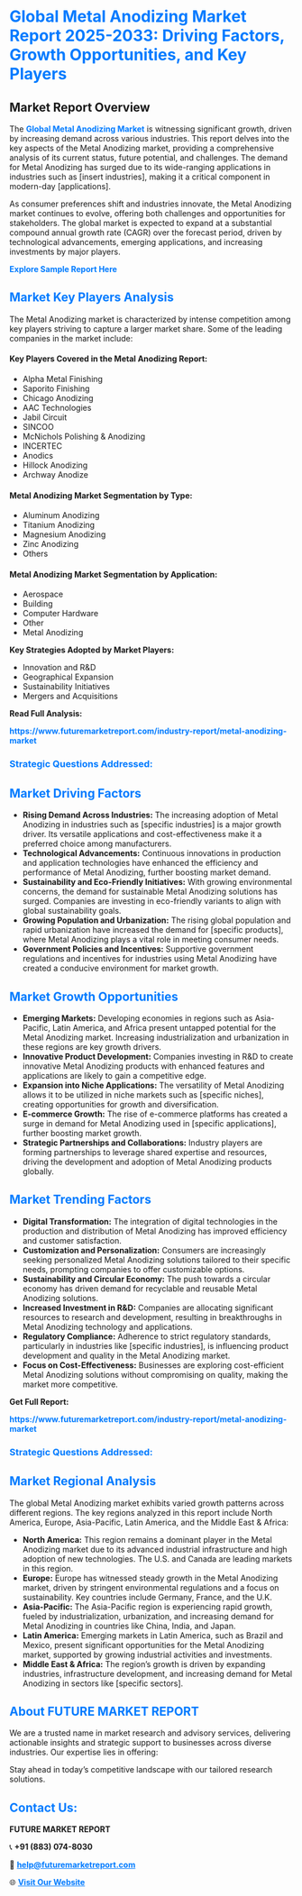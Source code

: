 <h1 style="color: #007BFF;">Global Metal Anodizing Market Report 2025-2033: Driving Factors, Growth Opportunities, and Key Players</h1>

<section id="overview">
<h2>Market Report Overview</h2>
<p>The <a href="https://www.futuremarketreport.com/industry-report/metal-anodizing-market" style="color: #007BFF; text-decoration: none;"><strong>Global Metal Anodizing Market</strong></a> is witnessing significant growth, driven by increasing demand across various industries. This report delves into the key aspects of the Metal Anodizing market, providing a comprehensive analysis of its current status, future potential, and challenges. The demand for Metal Anodizing has surged due to its wide-ranging applications in industries such as [insert industries], making it a critical component in modern-day [applications].</p>
<p>As consumer preferences shift and industries innovate, the Metal Anodizing market continues to evolve, offering both challenges and opportunities for stakeholders. The global market is expected to expand at a substantial compound annual growth rate (CAGR) over the forecast period, driven by technological advancements, emerging applications, and increasing investments by major players.</p>
</section>

<section id="overview">
<p><a href="https://www.futuremarketreport.com/request-sample/reportId=116500" style="color: #007BFF; text-decoration: none;"><strong>Explore Sample Report Here</strong></a></p>
</section>

<section id="key-players">
<h2 style="color: #007BFF;">Market Key Players Analysis</h2>
<p>The Metal Anodizing market is characterized by intense competition among key players striving to capture a larger market share. Some of the leading companies in the market include:</p>
<h4>Key Players Covered in the Metal Anodizing Report:</h4>
<ul><li>Alpha Metal Finishing</li><li>Saporito Finishing</li><li>Chicago Anodizing</li><li>AAC Technologies</li><li>Jabil Circuit</li><li>SINCOO</li><li>McNichols Polishing &amp; Anodizing</li><li>INCERTEC</li><li>Anodics</li><li>Hillock Anodizing</li><li>Archway Anodize</li></ul>
<h4>Metal Anodizing Market Segmentation by Type:</h4>
<ul><li>Aluminum Anodizing</li><li>Titanium Anodizing</li><li>Magnesium Anodizing</li><li>Zinc Anodizing</li><li>Others</li></ul>

<h4>Metal Anodizing Market Segmentation by Application:</h4>
<ul><li>Aerospace</li><li>Building</li><li>Computer Hardware</li><li>Other</li><li>Metal Anodizing</li></ul>
<p><strong>Key Strategies Adopted by Market Players:</strong></p>
<ul>
<li>Innovation and R&D</li>
<li>Geographical Expansion</li>
<li>Sustainability Initiatives</li>
<li>Mergers and Acquisitions</li>
</ul>
</section>

<section>
<p><strong>Read Full Analysis: </strong></p><a href="https://www.futuremarketreport.com/industry-report/metal-anodizing-market" style="color: #007BFF; text-decoration: none;"><strong>https://www.futuremarketreport.com/industry-report/metal-anodizing-market</strong></a>
<h3 style="color: #007BFF;">Strategic Questions Addressed:</h3>
</section>

<section id="driving-factors">
<h2 style="color: #007BFF;">Market Driving Factors</h2>
<ul>
<li><strong>Rising Demand Across Industries:</strong> The increasing adoption of Metal Anodizing in industries such as [specific industries] is a major growth driver. Its versatile applications and cost-effectiveness make it a preferred choice among manufacturers.</li>
<li><strong>Technological Advancements:</strong> Continuous innovations in production and application technologies have enhanced the efficiency and performance of Metal Anodizing, further boosting market demand.</li>
<li><strong>Sustainability and Eco-Friendly Initiatives:</strong> With growing environmental concerns, the demand for sustainable Metal Anodizing solutions has surged. Companies are investing in eco-friendly variants to align with global sustainability goals.</li>
<li><strong>Growing Population and Urbanization:</strong> The rising global population and rapid urbanization have increased the demand for [specific products], where Metal Anodizing plays a vital role in meeting consumer needs.</li>
<li><strong>Government Policies and Incentives:</strong> Supportive government regulations and incentives for industries using Metal Anodizing have created a conducive environment for market growth.</li>
</ul>
</section>

<section id="growth-opportunities">
<h2 style="color: #007BFF;">Market Growth Opportunities</h2>
<ul>
<li><strong>Emerging Markets:</strong> Developing economies in regions such as Asia-Pacific, Latin America, and Africa present untapped potential for the Metal Anodizing market. Increasing industrialization and urbanization in these regions are key growth drivers.</li>
<li><strong>Innovative Product Development:</strong> Companies investing in R&D to create innovative Metal Anodizing products with enhanced features and applications are likely to gain a competitive edge.</li>
<li><strong>Expansion into Niche Applications:</strong> The versatility of Metal Anodizing allows it to be utilized in niche markets such as [specific niches], creating opportunities for growth and diversification.</li>
<li><strong>E-commerce Growth:</strong> The rise of e-commerce platforms has created a surge in demand for Metal Anodizing used in [specific applications], further boosting market growth.</li>
<li><strong>Strategic Partnerships and Collaborations:</strong> Industry players are forming partnerships to leverage shared expertise and resources, driving the development and adoption of Metal Anodizing products globally.</li>
</ul>
</section>

<section id="trending-factors">
<h2 style="color: #007BFF;">Market Trending Factors</h2>
<ul>
<li><strong>Digital Transformation:</strong> The integration of digital technologies in the production and distribution of Metal Anodizing has improved efficiency and customer satisfaction.</li>
<li><strong>Customization and Personalization:</strong> Consumers are increasingly seeking personalized Metal Anodizing solutions tailored to their specific needs, prompting companies to offer customizable options.</li>
<li><strong>Sustainability and Circular Economy:</strong> The push towards a circular economy has driven demand for recyclable and reusable Metal Anodizing solutions.</li>
<li><strong>Increased Investment in R&D:</strong> Companies are allocating significant resources to research and development, resulting in breakthroughs in Metal Anodizing technology and applications.</li>
<li><strong>Regulatory Compliance:</strong> Adherence to strict regulatory standards, particularly in industries like [specific industries], is influencing product development and quality in the Metal Anodizing market.</li>
<li><strong>Focus on Cost-Effectiveness:</strong> Businesses are exploring cost-efficient Metal Anodizing solutions without compromising on quality, making the market more competitive.</li>
</ul>
</section>

<section>
<p><strong>Get Full Report: </strong></p><a href="https://www.futuremarketreport.com/industry-report/metal-anodizing-market" style="color: #007BFF; text-decoration: none;"><strong>https://www.futuremarketreport.com/industry-report/metal-anodizing-market</strong></a>
<h3 style="color: #007BFF;">Strategic Questions Addressed:</h3>
</section>


<section id="regional-analysis">
<h2 style="color: #007BFF;">Market Regional Analysis</h2>
<p>The global Metal Anodizing market exhibits varied growth patterns across different regions. The key regions analyzed in this report include North America, Europe, Asia-Pacific, Latin America, and the Middle East & Africa:</p>
<ul>
<li><strong>North America:</strong> This region remains a dominant player in the Metal Anodizing market due to its advanced industrial infrastructure and high adoption of new technologies. The U.S. and Canada are leading markets in this region.</li>
<li><strong>Europe:</strong> Europe has witnessed steady growth in the Metal Anodizing market, driven by stringent environmental regulations and a focus on sustainability. Key countries include Germany, France, and the U.K.</li>
<li><strong>Asia-Pacific:</strong> The Asia-Pacific region is experiencing rapid growth, fueled by industrialization, urbanization, and increasing demand for Metal Anodizing in countries like China, India, and Japan.</li>
<li><strong>Latin America:</strong> Emerging markets in Latin America, such as Brazil and Mexico, present significant opportunities for the Metal Anodizing market, supported by growing industrial activities and investments.</li>
<li><strong>Middle East & Africa:</strong> The region’s growth is driven by expanding industries, infrastructure development, and increasing demand for Metal Anodizing in sectors like [specific sectors].</li>
</ul>
</section>

<footer>
<h2 style="color: #007BFF;">About FUTURE MARKET REPORT</h2>
<p>We are a trusted name in market research and advisory services, delivering actionable insights and strategic support to businesses across diverse industries. Our expertise lies in offering:</p>

<p>Stay ahead in today’s competitive landscape with our tailored research solutions.</p>

<h2 style="color: #007BFF;">Contact Us:</h2>
<p><strong>FUTURE MARKET REPORT</strong></p>
<p>📞 <strong>+91 (883) 074-8030</strong></p>
<p>📧 <strong><a href="mailto:help@futuremarketreport.com" style="color: #007BFF;">help@futuremarketreport.com</a></strong></p>
<p>🌐 <strong><a href="https://www.futuremarketreport.com/" style="color: #007BFF;">Visit Our Website</a></strong></p>
</footer>